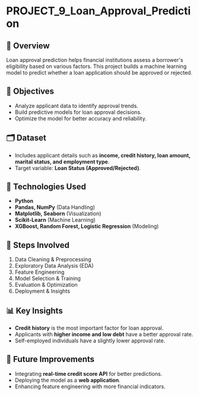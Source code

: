# PROJECT_9_Loan_Approval_Prediction 
 
## 📌 Overview 
Loan approval prediction helps financial institutions assess a borrower's eligibility based on various factors. This project builds a machine learning model to predict whether a loan application should be approved or rejected.

## 🎯 Objectives
- Analyze applicant data to identify approval trends.
- Build predictive models for loan approval decisions.
- Optimize the model for better accuracy and reliability.

## 🗂️ Dataset
- Includes applicant details such as **income, credit history, loan amount, marital status, and employment type**.
- Target variable: **Loan Status (Approved/Rejected)**.

## 🔧 Technologies Used
- **Python**
- **Pandas, NumPy** (Data Handling)
- **Matplotlib, Seaborn** (Visualization)
- **Scikit-Learn** (Machine Learning) 
- **XGBoost, Random Forest, Logistic Regression** (Modeling)

## 🚀 Steps Involved
1. Data Cleaning & Preprocessing  
2. Exploratory Data Analysis (EDA)  
3. Feature Engineering  
4. Model Selection & Training  
5. Evaluation & Optimization  
6. Deployment & Insights  

## 📊 Key Insights
- **Credit history** is the most important factor for loan approval.
- Applicants with **higher income and low debt** have a better approval rate.
- Self-employed individuals have a slightly lower approval rate.


## 📌 Future Improvements
- Integrating **real-time credit score API** for better predictions.
- Deploying the model as a **web application**.
- Enhancing feature engineering with more financial indicators.

